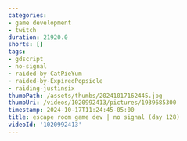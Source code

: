 ```yaml
---
categories:
- game development
- twitch
duration: 21920.0
shorts: []
tags:
- gdscript
- no-signal
- raided-by-CatPieYum
- raided-by-ExpiredPopsicle
- raiding-justinsix
thumbPath: /assets/thumbs/20241017162445.jpg
thumbUri: /videos/1020992413/pictures/1939685300
timestamp: 2024-10-17T11:24:45-05:00
title: escape room game dev | no signal (day 128)
videoId: '1020992413'
---
```

